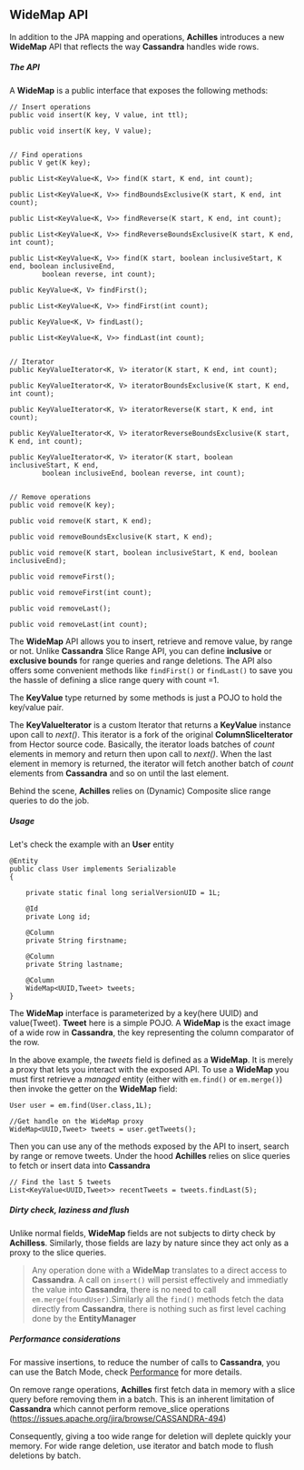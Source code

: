 ## WideMap API


 In addition to the JPA mapping and operations, **Achilles** introduces a new **WideMap** API that reflects the way **Cassandra** 
 handles wide rows.

##### The API
 
 A **WideMap** is a public interface that exposes the following methods:
 
	// Insert operations
	public void insert(K key, V value, int ttl);

	public void insert(K key, V value);
	
	
	// Find operations
	public V get(K key);

	public List<KeyValue<K, V>> find(K start, K end, int count);

	public List<KeyValue<K, V>> findBoundsExclusive(K start, K end, int count);

	public List<KeyValue<K, V>> findReverse(K start, K end, int count);

	public List<KeyValue<K, V>> findReverseBoundsExclusive(K start, K end, int count);

	public List<KeyValue<K, V>> find(K start, boolean inclusiveStart, K end, boolean inclusiveEnd,
			boolean reverse, int count);

	public KeyValue<K, V> findFirst();

	public List<KeyValue<K, V>> findFirst(int count);
		
	public KeyValue<K, V> findLast();

	public List<KeyValue<K, V>> findLast(int count);

	
	// Iterator
	public KeyValueIterator<K, V> iterator(K start, K end, int count);

	public KeyValueIterator<K, V> iteratorBoundsExclusive(K start, K end, int count);

	public KeyValueIterator<K, V> iteratorReverse(K start, K end, int count);

	public KeyValueIterator<K, V> iteratorReverseBoundsExclusive(K start, K end, int count);

	public KeyValueIterator<K, V> iterator(K start, boolean inclusiveStart, K end,
			boolean inclusiveEnd, boolean reverse, int count);

			
	// Remove operations		
	public void remove(K key);

	public void remove(K start, K end);

	public void removeBoundsExclusive(K start, K end);

	public void remove(K start, boolean inclusiveStart, K end, boolean inclusiveEnd);

	public void removeFirst();

	public void removeFirst(int count);
	
	public void removeLast();

	public void removeLast(int count);	

 The **WideMap** API allows you to insert, retrieve and remove value, by range or not. Unlike **Cassandra** Slice Range
 API, you can define **inclusive** or **exclusive bounds** for range queries and range deletions. The API also offers
 some convenient methods like `findFirst()` or `findLast()` to save you the hassle of defining a slice range query with count
 =1.

 The **KeyValue** type returned by some methods is just a POJO to hold the key/value pair.

 The **KeyValueIterator** is a custom Iterator that returns a **KeyValue** instance upon call to *next()*. This iterator
 is a fork of the original **ColumnSliceIterator** from Hector source code. Basically, the iterator loads batches of *count*
 elements in memory and return then upon call to *next()*. When the last element in memory is returned, the iterator will
 fetch another batch of *count* elements from **Cassandra** and so on until the last element.
 
 Behind the scene, **Achilles** relies on (Dynamic) Composite slice range queries to do the job.
 
##### Usage 

 Let's check the example with an **User** entity
 
    @Entity 
	public class User implements Serializable
	{

		private static final long serialVersionUID = 1L;

		@Id
		private Long id;

		@Column
		private String firstname;

		@Column
		private String lastname; 
		
		@Column
		WideMap<UUID,Tweet> tweets;
	}		

 The **WideMap** interface is parameterized by a key(here UUID) and value(Tweet). **Tweet** here is a simple POJO. A 
 **WideMap** is the exact image of a wide row in **Cassandra**, the key representing the column comparator of the row.
 
 In the above example, the *tweets* field is defined as a **WideMap**. It is merely a proxy that lets you interact
 with the exposed API. To use a **WideMap** you must first retrieve a *managed* entity (either with `em.find()` or 
 `em.merge()`) then invoke the getter on the **WideMap** field:
 
	User user = em.find(User.class,1L);
	
	//Get handle on the WideMap proxy
	WideMap<UUID,Tweet> tweets = user.getTweets();
	
 Then you can use any of the methods exposed by the API to insert, search by range or remove tweets. Under the hood
 **Achilles** relies on slice queries to fetch or insert data into **Cassandra** 
 

	// Find the last 5 tweets
	List<KeyValue<UUID,Tweet>> recentTweets = tweets.findLast(5);
 
##### Dirty check, laziness and flush  
 
 Unlike normal fields, **WideMap** fields are not subjects to dirty check by **Achilless**. Similarly, those fields are
 lazy by nature since they act only as a proxy to the slice queries.
 
>	Any operation done with a **WideMap** translates to a direct access to **Cassandra**. A call on `insert()` will persist
	effectively and immediatly the value into **Cassandra**, there is no need to call `em.merge(foundUser)`.Similarly all 
	the `find()` methods fetch the data directly from **Cassandra**, there is nothing such as first level caching done by 
	the **EntityManager**


##### Performance considerations
	
 For massive insertions, to reduce the number of calls to **Cassandra**, you can use the Batch Mode, check [Performance][perf]
 for more details.
 
 On remove range operations, **Achilles** first fetch data in memory with a slice query before removing them in a batch. This
 is an inherent limitation of **Cassandra** which cannot perform remove_slice operations (https://issues.apache.org/jira/browse/CASSANDRA-494)
 
 Consequently, giving a too wide range for deletion will deplete quickly your memory. For wide range deletion, use iterator 
 and batch mode to flush deletions by batch.
 
[perf]:  /doanduyhai/achilles/tree/master/documentation/performance.markdown